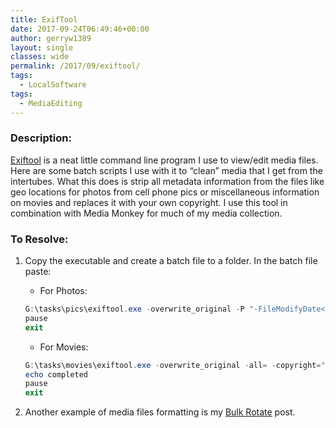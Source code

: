 ```yaml
---
title: ExifTool
date: 2017-09-24T06:49:46+00:00
author: gerryw1389
layout: single
classes: wide
permalink: /2017/09/exiftool/
tags:
  - LocalSoftware
tags:
  - MediaEditing
---
```

<!--more-->

### Description:

[Exiftool](https://www.sno.phy.queensu.ca/~phil/exiftool/) is a neat little command line program I use to view/edit media files. Here are some batch scripts I use with it to &#8220;clean&#8221; media that I get from the intertubes. What this does is strip all metadata information from the files like geo locations for photos from cell phone pics or miscellaneous information on movies and replaces it with your own copyright. I use this tool in combination with Media Monkey for much of my media collection.

### To Resolve:

1. Copy the executable and create a batch file to a folder. In the batch file paste:

   - For Photos:

   ```powershell
   G:\tasks\pics\exiftool.exe -overwrite_original -P "-FileModifyDate<XMP:DateTimeOriginal" "-FileModifyDate<EXIF:CreateDate" "-FileModifyDate<XMP:CreateDate" "-FileModifyDate<$IPTC:DateCreated $IPTC:TimeCreated" "-FileModifyDate<EXIF:DateTimeOriginal" -all= -copyright="Gerry Williams" *.jpg *.JPG *.jpeg *.JPEG
   pause
   exit
   ```

   - For Movies:

   ```powershell
   G:\tasks\movies\exiftool.exe -overwrite_original -all= -copyright="Gerry Williams, all rights reserved" -rights="Gerry Williams, all rights reserved" -CopyrightNotice="Gerry Williams, all rights reserved" *.mp4 *MP4
   echo completed
   pause
   exit
   ```

2. Another example of media files formatting is my [Bulk Rotate](https://automationadmin.com/2018/08/use-ps-ffmpeg-to-bulk-rotate-movies/) post.